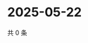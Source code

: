 # 2025-05-22

共 0 条

<!-- BEGIN ZHIHUQUESTIONS -->
<!-- 最后更新时间 Thu May 22 2025 01:10:13 GMT+0800 (China Standard Time) -->

<!-- END ZHIHUQUESTIONS -->

